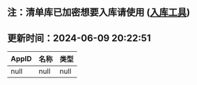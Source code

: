 ## 注：清单库已加密想要入库请使用 ([入库工具](https://github.com/BlankTMing/ManifestAutoUpdate/releases))

## 更新时间：2024-06-09 20:22:51
| AppID | 名称 | 类型  |
| :-------------------- | :----------------------------- | :----------- |
| null | null| null |
